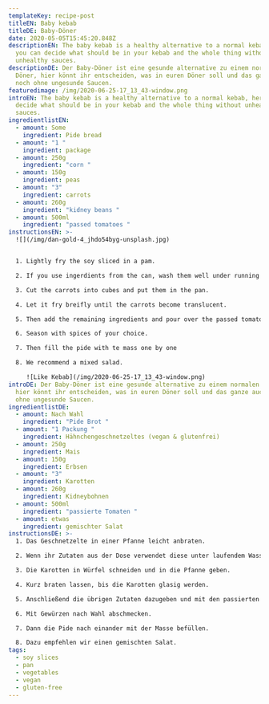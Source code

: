 ```yaml
---
templateKey: recipe-post
titleEN: Baby kebab
titleDE: Baby-Döner
date: 2020-05-05T15:45:20.848Z
descriptionEN: The baby kebab is a healthy alternative to a normal kebab, here
  you can decide what should be in your kebab and the whole thing without
  unhealthy sauces.
descriptionDE: Der Baby-Döner ist eine gesunde alternative zu einem normalen
  Döner, hier könnt ihr entscheiden, was in euren Döner soll und das ganze auch
  noch ohne ungesunde Saucen.
featuredimage: /img/2020-06-25-17_13_43-window.png
introEN: The baby kebab is a healthy alternative to a normal kebab, here you can
  decide what should be in your kebab and the whole thing without unhealthy
  sauces.
ingredientlistEN:
  - amount: Some
    ingredient: Pide bread
  - amount: "1 "
    ingredient: package
  - amount: 250g
    ingredient: "corn "
  - amount: 150g
    ingredient: peas
  - amount: "3"
    ingredient: carrots
  - amount: 260g
    ingredient: "kidney beans "
  - amount: 500ml
    ingredient: "passed tomatoes "
instructionsEN: >-
  ![](/img/dan-gold-4_jhdo54byg-unsplash.jpg)


  1. Lightly fry the soy sliced in a pam.

  2. If you use ingerdients from the can, wash them well under running water and let them drain.

  3. Cut the carrots into cubes and put them in the pan.

  4. Let it fry breifly until the carrots become translucent.

  5. Then add the remaining ingredients and pour over the passed tomatoes, let simmer for about 5 min.

  6. Season with spices of your choice.

  7. Then fill the pide with te mass one by one

  8. We recommend a mixed salad.

     ![Like Kebab](/img/2020-06-25-17_13_43-window.png)
introDE: Der Baby-Döner ist eine gesunde alternative zu einem normalen Döner,
  hier könnt ihr entscheiden, was in euren Döner soll und das ganze auch noch
  ohne ungesunde Saucen.
ingredientlistDE:
  - amount: Nach Wahl
    ingredient: "Pide Brot "
  - amount: "1 Packung "
    ingredient: Hähnchengeschnetzeltes (vegan & glutenfrei)
  - amount: 250g
    ingredient: Mais
  - amount: 150g
    ingredient: Erbsen
  - amount: "3"
    ingredient: Karotten
  - amount: 260g
    ingredient: Kidneybohnen
  - amount: 500ml
    ingredient: "passierte Tomaten "
  - amount: etwas
    ingredient: gemischter Salat
instructionsDE: >-
  1. Das Geschnetzelte in einer Pfanne leicht anbraten.

  2. Wenn ihr Zutaten aus der Dose verwendet diese unter laufendem Wasser gut abwaschen und abtropfen lassen.

  3. Die Karotten in Würfel schneiden und in die Pfanne geben.

  4. Kurz braten lassen, bis die Karotten glasig werden.

  5. Anschließend die übrigen Zutaten dazugeben und mit den passierten Tomaten übergießen, ca. 5 min köcheln lassen.

  6. Mit Gewürzen nach Wahl abschmecken.

  7. Dann die Pide nach einander mit der Masse befüllen. 

  8. Dazu empfehlen wir einen gemischten Salat.
tags:
  - soy slices
  - pan
  - vegetables
  - vegan
  - gluten-free
---
```

